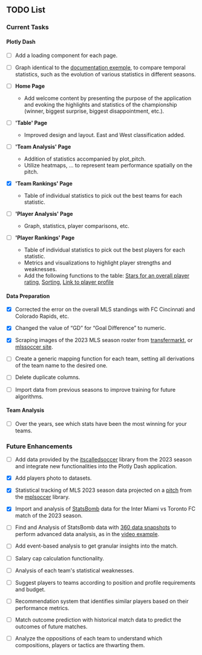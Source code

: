 ## TODO List

### Current Tasks

#### Plotly Dash

- [ ] Add a loading component for each page.

- [ ] Graph identical to the [documentation exemple](https://dash.plotly.com/dash-core-components/store#share-data-between-callbacks), to compare temporal statistics, such as the evolution of various statistics in different seasons.

- [ ] **Home Page**
  - Add welcome content by presenting the purpose of the application and evoking the highlights and statistics of the championship (winner, biggest surprise, biggest disappointment, etc.).

- [ ] **'Table' Page**
  - Improved design and layout. East and West classification added.

- [ ] **'Team Analysis' Page**
  - Addition of statistics accompanied by plot_pitch.
  - Utilize heatmaps, ... to represent team performance spatially on the pitch.

- [x] **'Team Rankings' Page**
  - Table of individual statistics to pick out the best teams for each statistic.

- [ ] **'Player Analysis' Page**
  - Graph, statistics, player comparisons, etc.

- [ ] **'Player Rankings' Page**
  - Table of individual statistics to pick out the best players for each statistic.
  - Metrics and visualizations to highlight player strengths and weaknesses.
  - Add the following functions to the table: [Stars for an overall player rating](https://dash.plotly.com/datatable/conditional-formatting#special-characters-like-emojis,-stars,-checkmarks,-circles), [Sorting](https://dash.plotly.com/datatable/interactivity), [Link to player profile](https://dash.plotly.com/dash-ag-grid/cell-renderer-components)

#### Data Preparation

- [x] Corrected the error on the overall MLS standings with FC Cincinnati and Colorado Rapids, etc.

- [x] Changed the value of “GD” for “Goal Difference” to numeric.

- [x] Scraping images of the 2023 MLS season roster from [transfermarkt](https://www.transfermarkt.com/major-league-soccer/startseite/wettbewerb/MLS1/plus/?saison_id=2022), or [mlssoccer site](https://www.mlssoccer.com/stats/players/#season=2023&competition=mls-regular-season&club=all&statType=general&position=all).

- [ ] Create a generic mapping function for each team, setting all derivations of the team name to the desired one.

- [ ] Delete duplicate columns.

- [ ] Import data from previous seasons to improve training for future algorithms.

#### Team Analysis

- [ ] Over the years, see which stats have been the most winning for your teams.

### Future Enhancements

- [ ] Add data provided by the [itscalledsoccer](https://american-soccer-analysis.github.io/itscalledsoccer/) library from the 2023 season and integrate new functionalities into the Plotly Dash application.

- [x] Add players photo to datasets.

- [x] Statistical tracking of MLS 2023 season data projected on a [pitch](https://mplsoccer.readthedocs.io/en/latest/gallery/pitch_setup/plot_pitches.html) from the [mplsoccer](https://mplsoccer.readthedocs.io/en/latest/) library.

- [x] Import and analysis of [StatsBomb](https://statsbomb.com/) data for the Inter Miami vs Toronto FC match of the 2023 season.

- [ ] Find and Analysis of StatsBomb data with [360 data snapshots](https://statsbomb.com/what-we-do/soccer-data/360-2/) to perform advanced data analysis, as in the [video example](https://www.youtube.com/watch?v=tB_N7ei70mY).

- [ ] Add event-based analysis to get granular insights into the match.

- [ ] Salary cap calculation functionality.

- [ ] Analysis of each team's statistical weaknesses.

- [ ] Suggest players to teams according to position and profile requirements and budget.

- [ ] Recommendation system that identifies similar players based on their performance metrics.

- [ ] Match outcome prediction with historical match data to predict the outcomes of future matches.

- [ ] Analyze the oppositions of each team to understand which compositions, players or tactics are thwarting them.
